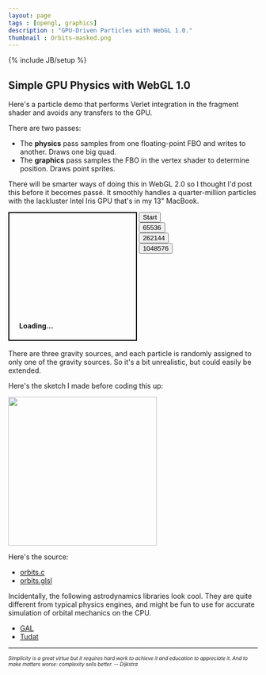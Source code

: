 ```yaml
---
layout: page
tags : [opengl, graphics]
description : "GPU-Driven Particles with WebGL 1.0."
thumbnail : Orbits-masked.png
---
```

{% include JB/setup %}

## Simple GPU Physics with WebGL 1.0

Here's a particle demo that performs Verlet integration in the fragment shader and avoids any transfers to the GPU.

There are two passes:

- The **physics** pass samples from one floating-point FBO and writes to another.  Draws one big quad.
- The **graphics** pass samples the FBO in the vertex shader to determine position.  Draws point sprites.

There will be smarter ways of doing this in WebGL 2.0 so I thought I'd post this before it becomes passé.  It smoothly handles a quarter-million particles with the lackluster Intel Iris GPU that's in my 13" MacBook.

<div style="width:256px;height:256px;border:solid 2px black;position:relative;display:inline-block">
    <div style="z-index:0;bottom:0;left:0;position:absolute;width:100%;padding:20px;font-weight:bold">
        Loading...
    </div>
    <canvas style="z-index:2;bottom:0;left:0;position:absolute;width:400px;height:300px" id="mycanvas" >
    </canvas>
</div>

<div style="width:100px;height:260px;position:relative;display:inline-block">
    <div style="z-index:0;top:0;left:0;position:absolute;width:100%;font-weight:bold">
        <button id="toggle" class="appbtn">Start</button>
        <button id="256" class="szbtn appbtn">65536</button>
        <button id="512" class="szbtn appbtn selected">262144</button>
        <button id="1024" class="szbtn appbtn">1048576</button>
    </div>
</div>

There are three gravity sources, and each particle is randomly assigned to only one of the gravity sources.  So it's a bit unrealistic, but could easily be extended.

Here's the sketch I made before coding this up:

<a href="{{ ASSET_PATH }}/figures/OrbitsDiagram.jpg">
<img src="{{ ASSET_PATH }}/figures/OrbitsDiagram.jpg"
     class="nice-image"
     style="width:300px">
</a>

Here's the source:

- [orbits.c](https://github.com/prideout/parg/blob/master/demos/orbits.c)
- [orbits.glsl](https://github.com/prideout/parg/blob/master/demos/orbits.glsl)

Incidentally, the following astrodynamics libraries look cool.  They are quite different from typical physics engines, and might be fun to use for accurate simulation of orbital mechanics on the CPU.

- [GAL](http://www.amsat-bda.org/GAL_Home.html)
- [Tudat](https://github.com/Tudat)

---

<i style="font-size:10px">Simplicity is a great virtue but it requires hard work to achieve it and education to appreciate it. And to make matters worse: complexity sells better. -- Dijkstra</i>

<script src="{{ ASSET_PATH }}/scripts/jquery-1.11.2.min.js"></script>
<script src="{{ ASSET_PATH }}/scripts/orbits.js"></script>
<script src="{{ ASSET_PATH }}/scripts/parg.js"></script>
<script>
    var baseurl = '{{ ASSET_PATH }}/';
    var app = new PargApp('#mycanvas', 'pause', baseurl, true, {
        alpha: false,
        antialias: false
    });
    $('#toggle').click(function() {
        if ($('#toggle').text() == 'Start') {
            app.module.Window.message('play');
            $('#toggle').text('Pause');
        } else {
            app.module.Window.message('pause');
            $('#toggle').text('Start');
        }
    });
    $('.szbtn').click(function() {
        $('.szbtn').removeClass('selected');
        $(this).addClass('selected');
        app.module.Window.message(this.id);
    });
    $('#interactive').click(function() {
        $('#interactive').toggleClass('selected');
        app.block_interaction = !app.block_interaction;
    });
</script>

